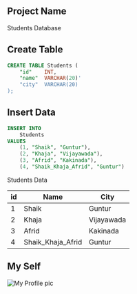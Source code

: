 ## Project Name
Students Database



## Create Table
```sql
CREATE TABLE Students (
    "id"    INT,
    "name"  VARCHAR(20)'
    "city"  VARCHAR(20)
);
```


## Insert Data
```sql
INSERT INTO
    Students
VALUES
    (1, "Shaik", "Guntur"),
    (2, "Khaja", "Vijayawada"),
    (3, "Afrid", "Kakinada"),
    (4, "Shaik_Khaja_Afrid", "Guntur")
```

Students Data

| id | Name              | City       | 
| -- | ----              | ----       |
| 1  | Shaik             | Guntur     | 
| 2  | Khaja             | Vijayawada | 
| 3  | Afrid             | Kakinada   | 
| 4  | Shaik_Khaja_Afrid | Guntur     | 




## My Self 
![My Profile pic](https://i0.wp.com/www.opindia.com/wp-content/uploads/2020/06/atif.jpg?fit=1200%2C871&ssl=1)